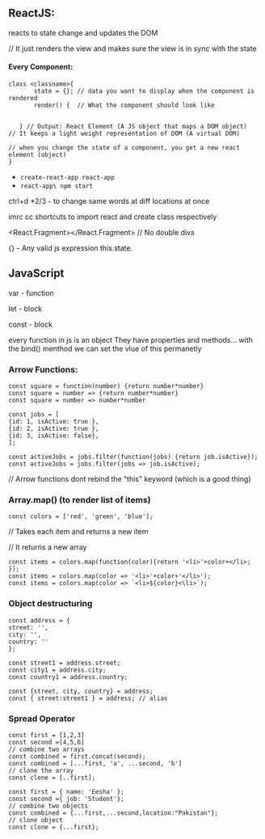 ## ReactJS:
reacts to state change and updates the DOM

// It just renders the view and makes sure the view is in sync with the state

#### Every Component:
```
class <classname>{
       state = {}; // data you want to display when the component is rendered
       render() {  // What the component should look like
      

   } // Output: React Element (A JS object that maps a DOM object) 
// It keeps a light weight representation of DOM (A virtual DOM)

// when you change the state of a component, you get a new react element (object)
}
```

- `create-react-app react-app`
- `react-app\ npm start`

ctrl+d *2/3 - to change same words at diff locations at once

imrc
cc
shortcuts to import react and create class respectively

<React.Fragment></React.Fragment> // No double divs

{} - Any valid js expression  this.state.<var>

## JavaScript
var - function 

let - block

const - block

every function in js is an object
They have properties and methods... with the bind() menthod we can set the vlue of this permanetly

### Arrow Functions:
```
const square = function(number) {return number*number}
const square = number => {return number*number}
const square = number => number*number 
```
```
const jobs = [
{id: 1, isActive: true },
{id: 2, isActive: true },
{id: 3, isActive: false},
];

const activeJobs = jobs.filter(function(jobs) {return job.isActive});
const activeJobs = jobs.filter(jobs => job.isActive);
```
// Arrow functions dont rebind the "this" keyword (which is a good thing)

### Array.map() (to render list of items)

`const colors = ['red', 'green', 'blue'];`

// Takes each item and returns a new item

// It returns a new array
```
const items = colors.map(function(color){return '<li>'+color+</li>; });
const items = colors.map(color => '<li>'+color+'</li>');
const items = colors.map(color => `<li>${color}<\li>`);
```
### Object destructuring 
```
const address = {
street: '',
city: '',
country: ''
};

const street1 = address.street;
const city1 = address.city;
const country1 = address.country;
```
```
const {street, city, country} = address;
const { street:street1 } = address; // alias
```
### Spread Operator
```
const first = [1,2,3]
const second =[4,5,6]
// combine two arrays
const combined = first.concat(second);
const combined = [...first, 'a', ...second, 'b']
// clone the array
const clone = [..first];
```
```
const first = { name: 'Eesha' };
const second ={ job: 'Student'};
// combine two objects
const combined = {...first,...second,location:"Pakistan"};
// clone object
const clone = {...first};
```
